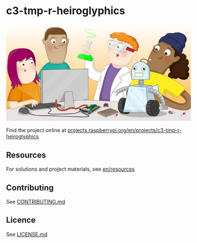 # c3-tmp-r-heiroglyphics

![c3-tmp-r-heiroglyphics](banner.png)

Find the project online at [projects.raspberrypi.org/en/projects/c3-tmp-r-heiroglyphics](https://projects.raspberrypi.org/en/projects/c3-tmp-r-heiroglyphics)

## Resources
For solutions and project materials, see [en/resources](https://github.com/raspberrypilearning/c3-tmp-r-heiroglyphics/tree/master/en/resources)

## Contributing
See [CONTRIBUTING.md](CONTRIBUTING.md)

## Licence
 See [LICENSE.md](LICENSE.md)